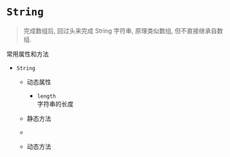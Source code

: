 # `String`

> 完成数组后, 回过头来完成 String
字符串, 原理类似数组, 但不直接继承自数组.



常用属性和方法
  - `String`
    - 动态属性
      - `length`  
        字符串的长度 

    - 静态方法
    - 
    - 动态方法